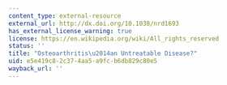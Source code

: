 ```yaml
---
content_type: external-resource
external_url: http://dx.doi.org/10.1038/nrd1693
has_external_license_warning: true
license: https://en.wikipedia.org/wiki/All_rights_reserved
status: ''
title: "Osteoarthritis\u2014an Untreatable Disease?"
uid: e5e419c8-2c37-4aa5-a9fc-b6db829c80e5
wayback_url: ''
---
```

